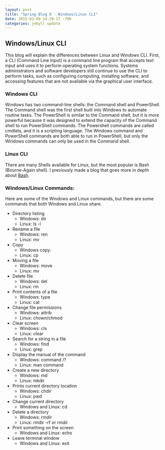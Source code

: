 ```yaml
---
layout: post
title: "Spring Blog 0 - Windows/Linux CLI"
date: 2022-02-09 14:29:17 -700
categories: jekyll update
---
```


## Windows/Linux CLI

This blog will explain the differences between Linux and Windows CLI. First, a CLI (Command Line Input) is a command line program that accepts text input and uses it to perform operating system functions. Systems administrators and software developers still continue to use the CLI to perform tasks, such as configuring computing, installing software, and accessing features that are not available via the graphical user interface.

### Windows CLI
Windows has two command-line shells: the Command shell and PowerShell. The Command shell was the first shell built into Windows to automate routine tasks. The PowerShell is similar to the Command shell, but it is more powerful because it was designed to extend the capacity of the Command shell to run PowerShell commands. The Powershell commands are called cmdlets, and it is a scripting language. The Windows command and PowerShell commands are both able to run in PowerShell, but only the Windows commands can only be used in the Command shell. 

### Linux CLI
There are many Shells available for Linux, but the most popular is Bash (Bourne-Again shell). I previously made a blog that goes more in depth about [Bash](https://jcelestino-15.github.io/jekyll/update/2021/11/19/Blog-9.html).

### Windows/Linux Commands:
Here are some of the Windows and Linux commands, but there are some commands that both Windows and Linux share.

- Directory listing
  - Windows: dir
  - Linux: ls -l
- Rename a file
  - Windows: ren
  - Linux:  mv
- Copy 
  - Windows copy: 
  - Linux: cp
- Moving a file 
  - Windows: move 
  - Linux: mv
- Delete file
  - Windows: del 
  - Linux: rm
- Print contents of a file
  - Windows: type 
  - Linux: cat
- Change file permissions
  - Windows: attrib 
  - Linux: chown/chmod
- Clear screen
  - Windows: cls 
  - Linux: clear
- Search for a string in a file
  - Windows: find
  - Linux: grep
- Display the manual of the command
  - Windows: command /?
  - Linux: man command
- Create a new directory
  - Windows: md
  - Linux: mkdir
- Prints current directory location
  - Windows: chdir
  - Linux:  pwd
- Change current directory
  - Windows and Linux: cd 
- Delete a directory
  - Windows: rmdir 
  - Linux: rmdir -rf or rmdir
- Print something on the screen
  - Windows and Linux: echo
- Leave terminal window
  - Windows and Linux: exit
